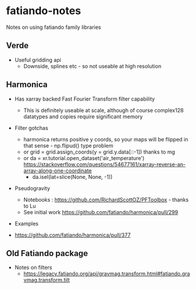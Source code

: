 # fatiando-notes
Notes on using fatiando family libraries

## Verde
- Useful gridding api
    - Downside, splines etc - so not useable at high resolution

## Harmonica
- Has xarray backed Fast Fourier Transform filter capability
    - This is definitely useable at scale, although of course complex128 datatypes and copies require significant memory    

- Filter gotchas
    - harmonica returns positive y coords, so your maps will be flipped in that sense - np.flipud() type problem
    - or  grid = grid.assign_coords(y = grid.y.data[::-1]) thanks to mg
    - or da = xr.tutorial.open_dataset('air_temperature') https://stackoverflow.com/questions/54677161/xarray-reverse-an-array-along-one-coordinate
        - da.isel(lat=slice(None, None, -1))

- Pseudogravity
    - Notebooks : https://github.com/RichardScottOZ/PFToolbox - thanks to Lu
    - See initial work https://github.com/fatiando/harmonica/pull/299 

- Examples
- https://github.com/fatiando/harmonica/pull/377    



## Old Fatiando package
- Notes on filters
    - https://legacy.fatiando.org/api/gravmag.transform.html#fatiando.gravmag.transform.tilt
